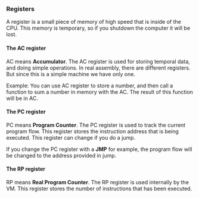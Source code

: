 ### Registers

A register is a small piece of memory of high speed that is inside of the CPU. This memory is temporary, so if you shutdown the computer it will be lost.

#### The AC register

AC means **Accumulator**. The AC register is used for storing temporal data, and doing simple operations. In real assembly, there are different registers. But since this is a simple machine we have only one.

Example: You can use AC register to store a number, and then call a function to sum a number in memory with the AC. The result of this function will be in AC.

#### The PC register

PC means **Program Counter**. The PC register is used to track the current program flow. This register stores the instruction address that is being executed. This register can change if you do a jump.

If you change the PC register with a **JMP** for example, the program flow will be changed to the address provided in jump.

#### The RP register

RP means **Real Program Counter**. The RP register is used internally by the VM. This register stores the number of instructions that has been executed.